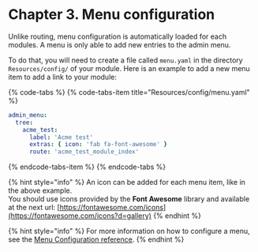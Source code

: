 # Chapter 3. Menu configuration

Unlike routing, menu configuration is automatically loaded for each modules. A menu is only able to add new entries to the admin menu.

To do that, you will need to create a file called `menu.yaml` in the directory `Resources/config/` of your module. Here is an example to add a new menu item to add a link to your module:

{% code-tabs %}
{% code-tabs-item title="Resources/config/menu.yaml" %}
```yaml
admin_menu:
  tree:
    acme_test:
      label: 'Acme test'
      extras: { icon: 'fab fa-font-awesome' }
      route: 'acme_test_module_index'
```
{% endcode-tabs-item %}
{% endcode-tabs %}

{% hint style="info" %}
An icon can be added for each menu item, like in the above example.  
You should use icons provided by the **Font Awesome** library and available at the next url: [https://fontawesome.com/icons](https://fontawesome.com/icons?d=gallery)
{% endhint %}

{% hint style="info" %}
For more information on how to configure a menu, see the [Menu Configuration reference](../../../menu/create-your-first-menu.md#configuration-reference).
{% endhint %}

